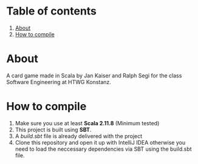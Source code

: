 # Table of contents
1. [About](#about)
2. [How to compile](#how-to-compile)

# About
A card game made in Scala by Jan Kaiser and Ralph Segi for the class Software Engineering at HTWG Konstanz.

# How to compile
1. Make sure you use at least **Scala 2.11.8** (Minimum tested)
2. This project is built using **SBT**.
3. A *build.sbt* file is already delivered with the project
4. Clone this repository and open it up with IntelliJ IDEA otherwise you need to load the neccessary dependencies via SBT using the build.sbt file.